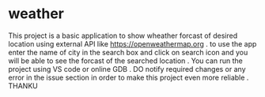 # weather
This project is a basic application to show wheather forcast  of desired location using external API like https://openweathermap.org . to use the app enter the name of city in the search  box and click on search icon and you will be able to see the forcast of the searched location . You can run the project using VS code or online GDB . DO notify required changes or any error in the issue section in order to make this project even more reliable .
THANKU
